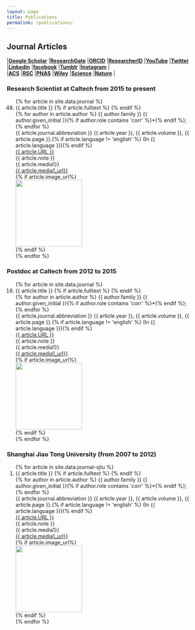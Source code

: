 ```yaml
---
layout: page
title: Publications
permalink: /publications/
---
```


## Journal Articles
|[**Google Scholar**](https://goo.gl/AgbNaK)
|[**ResearchGate**](https://www.researchgate.net/profile/Tao_Cheng13)
|[**ORCID**](http://orcid.org/0000-0003-4830-177X)
|[**ResearcherID**](http://www.researcherid.com/rid/B-3491-2016)
|[**YouTube**](https://www.youtube.com/channel/UCrIGh8ExIuTYXbV99Do0F-A)
|[**Twitter**](https://twitter.com/Tao94037228)
|[**Linkedin**](https://www.linkedin.com/in/tao-cheng-5191331a)
|[**facebook**](https://www.facebook.com/tao.cheng.395)
|[**Tumblr**](https://www.tumblr.com/blog/tchengsblog)
|[**Instagram**](https://www.instagram.com/t.cheng.t.cheng/)
|  
|[**ACS**](https://acs.manuscriptcentral.com/acs)
|[**RSC**](https://mc.manuscriptcentral.com/rsc)
|[**PNAS**](https://www.pnascentral.org/cgi-bin/main.plex)
|[**Wiley**](http://www.editorialmanager.com/anie/default.aspx)
|[**Science**](https://cts.sciencemag.org/scc/login.html;jsessionid=46E64D41CACA096CC503DD3274EE02DF)
|[**Nature**](http://mts-nature.nature.com/cgi-bin/main.plex)
|  

### **Research Scientist at Caltech from 2015 to present**
<div class='panel-pub'>
<ol start='48' reversed>
{% for article in site.data.journal %}
    <li>
    <div class="title">
    <span class="title">{{ article.title }}</span>
    {% if article.fulltext %}
        <a title="fulltext" href="{{ site.url }}/downloads/journal/{{ thesis.fulltext }}"><i class="fa fa-file-pdf-o"></i></a>
    {% endif %}
    </div>
    <div class='author'>
    {% for author in article.author %}
        <span class='{{ author.role }}'>{{ author.family }} {{ author.given_initial }}{% if author.role contains 'corr' %}*{% endif %}; </span>
    {% endfor %}
    </div>
    <div class="pubinfo">
    <span class="source">{{ article.journal.abbreviation }} </span><span class="year">{{ article.year }}, </span><span class="volume">{{ article.volume }}, </span><span class="page">{{ article.page }}.</span>{% if article.language != 'english' %}<span class="language"> (In {{ article.language }})</span>{% endif %}
    </div>
    <div class="url">
        <a href="{{ article.URL }}">{{ article.URL }}</a>
    </div>
    <div class="note">
        <span class="note">{{ article.note }}</span>
    </div>
    <div class="media1">
        <span class="media1">{{ article.media1}}</span>
    </div>
    <div class="media1_url">
        <a href="{{ article.media1_url}}">{{ article.media1_url}}</a>
    </div>
    {% if article.image_url%}
        <div class="image_url">
            <img src="{{ article.image_url}}" height="180" align="middle">
        </div>
    {% endif %}
    </li>
{% endfor %}
</ol>
</div>

### **Postdoc at Caltech from 2012 to 2015**
<div class='panel-pub'>
<ol start='16' reversed>
{% for article in site.data.journal %}
    <li>
    <div class="title">
    <span class="title">{{ article.title }}</span>
    {% if article.fulltext %}
        <a title="fulltext" href="{{ site.url }}/downloads/journal/{{ thesis.fulltext }}"><i class="fa fa-file-pdf-o"></i></a>
    {% endif %}
    </div>
    <div class='author'>
    {% for author in article.author %}
        <span class='{{ author.role }}'>{{ author.family }} {{ author.given_initial }}{% if author.role contains 'corr' %}*{% endif %}; </span>
    {% endfor %}
    </div>
    <div class="pubinfo">
    <span class="source">{{ article.journal.abbreviation }} </span><span class="year">{{ article.year }}, </span><span class="volume">{{ article.volume }}, </span><span class="page">{{ article.page }}.</span>{% if article.language != 'english' %}<span class="language"> (In {{ article.language }})</span>{% endif %}
    </div>
    <div class="url">
        <a href="{{ article.URL }}">{{ article.URL }}</a>
    </div>
    <div class="note">
        <span class="note">{{ article.note }}</span>
    </div>
    <div class="media1">
        <span class="media1">{{ article.media1}}</span>
    </div>
    <div class="media1_url">
        <a href="{{ article.media1_url}}">{{ article.media1_url}}</a>
    </div>
    {% if article.image_url%}
        <div class="image_url">
            <img src="{{ article.image_url}}" height="180" align="middle">
        </div>
    {% endif %}
    </li>
{% endfor %}
</ol>
</div>


### **Shanghai Jiao Tong University (from 2007 to 2012)**
<div class='panel-pub'>
<ol reversed>
{% for article in site.data.journal-sjtu %}
    <li>
    <div class="title">
    <span class="title">{{ article.title }}</span>
    {% if article.fulltext %}
        <a title="fulltext" href="{{ site.url }}/downloads/journal/{{ thesis.fulltext }}"><i class="fa fa-file-pdf-o"></i></a>
    {% endif %}
    </div>
    <div class='author'>
    {% for author in article.author %}
        <span class='{{ author.role }}'>{{ author.family }} {{ author.given_initial }}{% if author.role contains 'corr' %}*{% endif %}; </span>
    {% endfor %}
    </div>
    <div class="pubinfo">
    <span class="source">{{ article.journal.abbreviation }} </span><span class="year">{{ article.year }}, </span><span class="volume">{{ article.volume }}, </span><span class="page">{{ article.page }}.</span>{% if article.language != 'english' %}<span class="language"> (In {{ article.language }})</span>{% endif %}
    </div>
    <div class="url">
        <a href="{{ article.URL }}">{{ article.URL }}</a>
    </div>
    <div class="note">
        <span class="note">{{ article.note }}</span>
    </div>
    <div class="media1">
        <span class="media1">{{ article.media1}}</span>
    </div>
    <div class="media1_url">
        <a href="{{ article.media1_url}}">{{ article.media1_url}}</a>
    </div>
    {% if article.image_url%}
        <div class="image_url">
            <img src="{{ article.image_url}}" height="180" align="middle">
        </div>
    {% endif %}
    </li>
{% endfor %}
</ol>
</div>
